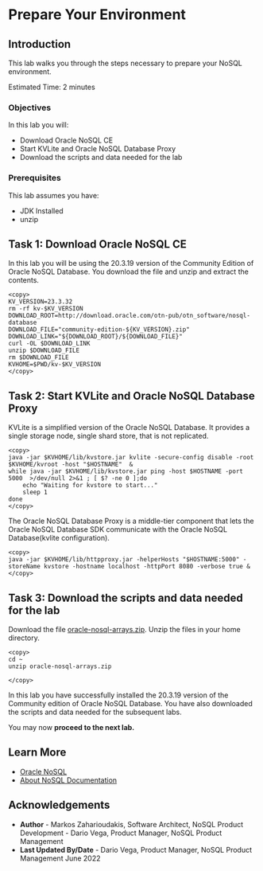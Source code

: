 
# Prepare Your Environment

## Introduction

This lab walks you through the steps necessary to prepare your NoSQL environment.

Estimated Time: 2 minutes

### Objectives

In this lab you will:
* Download Oracle NoSQL CE
* Start KVLite and Oracle NoSQL Database Proxy
* Download the scripts and data needed for the lab

### Prerequisites

This lab assumes you have:

* JDK Installed
* unzip


## Task 1: Download Oracle NoSQL CE

In this lab you will be using the 20.3.19 version of the Community Edition of Oracle
NoSQL Database. You download the file and unzip and extract the contents.
````
<copy>
KV_VERSION=23.3.32
rm -rf kv-$KV_VERSION
DOWNLOAD_ROOT=http://download.oracle.com/otn-pub/otn_software/nosql-database
DOWNLOAD_FILE="community-edition-${KV_VERSION}.zip"
DOWNLOAD_LINK="${DOWNLOAD_ROOT}/${DOWNLOAD_FILE}"
curl -OL $DOWNLOAD_LINK
unzip $DOWNLOAD_FILE
rm $DOWNLOAD_FILE
KVHOME=$PWD/kv-$KV_VERSION
</copy>
````
## Task 2: Start KVLite and Oracle NoSQL Database Proxy
KVLite is a simplified version of the Oracle NoSQL Database. It provides a single
storage node, single shard store, that is not replicated.
````
<copy>
java -jar $KVHOME/lib/kvstore.jar kvlite -secure-config disable -root $KVHOME/kvroot -host "$HOSTNAME"  &
while java -jar $KVHOME/lib/kvstore.jar ping -host $HOSTNAME -port 5000  >/dev/null 2>&1 ; [ $? -ne 0 ];do
    echo "Waiting for kvstore to start..."
    sleep 1
done
</copy>
````
The Oracle NoSQL Database Proxy is a middle-tier component that lets the Oracle
NoSQL Database SDK communicate with the Oracle NoSQL Database(kvlite configuration).

````
<copy>
java -jar $KVHOME/lib/httpproxy.jar -helperHosts "$HOSTNAME:5000" -storeName kvstore -hostname localhost -httpPort 8080 -verbose true &
</copy>
````
## Task 3: Download the scripts and data needed for the lab
Download the file [oracle-nosql-arrays.zip](./files/oracle-nosql-arrays.zip).
Unzip the files in your home directory.

````
<copy>
cd ~
unzip oracle-nosql-arrays.zip

</copy>
````

In this lab you have successfully installed the 20.3.19 version of the Community
edition of Oracle NoSQL Database. You have also downloaded the scripts and data
needed for the subsequent labs.

You may now **proceed to the next lab.**

## Learn More

* [Oracle NoSQL](https://www.oracle.com/database/nosql/)
* [About NoSQL Documentation](https://docs.oracle.com/en/database/other-databases/nosql-database/index.html)


## Acknowledgements
* **Author** - Markos Zaharioudakis, Software Architect, NoSQL Product Development - Dario Vega, Product Manager, NoSQL Product Management
* **Last Updated By/Date** - Dario Vega, Product Manager, NoSQL Product Management June 2022
